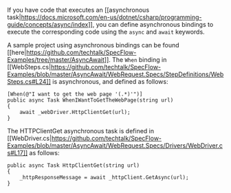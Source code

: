 If you have code that executes an [[asynchronous task|https://docs.microsoft.com/en-us/dotnet/csharp/programming-guide/concepts/async/index]], you can define asynchronous bindings to execute the corresponding code using the `async` and `await` keywords.

A sample project using asynchronous bindings can be found [[here|https://github.com/techtalk/SpecFlow-Examples/tree/master/AsyncAwait]]. The `When` binding in [[WebSteps.cs|https://github.com/techtalk/SpecFlow-Examples/blob/master/AsyncAwait/WebRequest.Specs/StepDefinitions/WebSteps.cs#L24]] is asynchronous, and defined as follows:



```
[When(@"I want to get the web page '(.*)'")]
public async Task WhenIWantToGetTheWebPage(string url)
{
    await _webDriver.HttpClientGet(url);
}
```

The HTTPClientGet asynchronous task is defined in [[WebDriver.cs|https://github.com/techtalk/SpecFlow-Examples/blob/master/AsyncAwait/WebRequest.Specs/Drivers/WebDriver.cs#L17]] as follows:

```
public async Task HttpClientGet(string url)
{
    _httpResponseMessage = await _httpClient.GetAsync(url);
}
```